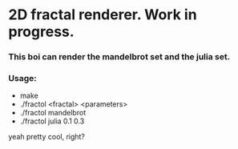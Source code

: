 # 2D fractal renderer. Work in progress.

### This boi can render the mandelbrot set and the julia set.
### Usage:
- make
- ./fractol \<fractal> \<parameters>
- ./fractol mandelbrot
- ./fractol julia 0.1 0.3

yeah pretty cool, right?
